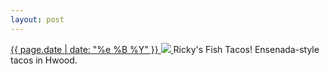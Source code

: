 ```yaml
---
layout: post
---
```


<p>
  <a href="/315">
    <time>{{ page.date | date: "%e %B %Y" }}</time>
    <img src="{{ site.assets_url }}/315.jpg">
  </a>
  Ricky's Fish Tacos! Ensenada-style tacos in Hwood.
</p>
